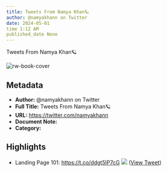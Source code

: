 ```yaml
---
title: Tweets From Namya Khan🪐
author: @namyakhann on Twitter
date: 2024-05-01
time 1:12 AM
published_date None
---
```

Tweets From Namya Khan🪐

![rw-book-cover](https://pbs.twimg.com/profile_images/1651235112468594691/tx_TaL7Q.jpg)

## Metadata
- **Author:** @namyakhann on Twitter
- **Full Title:** Tweets From Namya Khan🪐
- **URL:** https://twitter.com/namyakhann
- **Document Note:** 
- **Category:**

## Highlights
- Landing Page 101: https://t.co/ddgt5IP7cG
  ![](https://pbs.twimg.com/media/F9mpa5LaMAABpDH.jpg) ([View Tweet](https://twitter.com/namyakhann/status/1718591016763285921))
